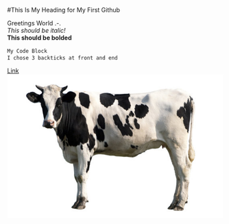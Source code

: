 #This Is My Heading for My First Github<br/>

Greetings World .-.<br/>
*This should be italic!*<br/>
**This should be bolded**<br/>

```
My Code Block
I chose 3 backticks at front and end
```


[Link](https://drive.google.com)<br/>
![Image](cow.jpg)<br/>

